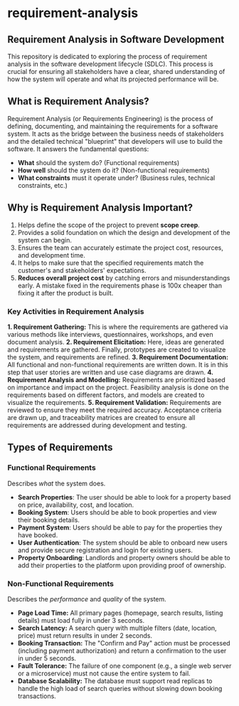 # requirement-analysis

## Requirement Analysis in Software Development

This repository is dedicated to exploring the process of requirement analysis in the software development lifecycle (SDLC). This process is crucial for ensuring all stakeholders have a clear, shared understanding of how the system will operate and what its projected performance will be.

## What is Requirement Analysis?
Requirement Analysis (or Requirements Engineering) is the process of defining, documenting, and maintaining the requirements for a software system. It acts as the  bridge between the business needs of stakeholders and the detailed technical "blueprint" that developers will use to build the software.
It answers the fundamental questions:
* **What** should the system do? (Functional requirements)
* **How well** should the system do it? (Non-functional requirements)
* **What constraints** must it operate under? (Business rules, technical constraints, etc.)

## Why is Requirement Analysis Important?
1.  Helps define the scope of the project to prevent **scope creep**.
2.  Provides a solid foundation on which the design and development of the system can begin.
3.  Ensures the team can accurately estimate the project cost, resources, and development time.
4.  It helps to make sure that the specified requirements match the customer's and stakeholders' expectations.
5.  **Reduces overall project cost** by catching errors and misunderstandings early. A mistake fixed in the requirements phase is 100x cheaper than fixing it after the product is built.

   ### Key Activities in Requirement Analysis
**1. Requirement Gathering:**
This is where the requirements are gathered via various methods like interviews, questionnaires, workshops, and even document analysis.
**2. Requirement Elicitation:**
Here, ideas are generated and requirements are gathered. Finally, prototypes are created to visualize the system, and requirements are refined.
**3. Requirement Documentation:**
All functional and non-functional requirements are written down. It is in this step that user stories are written and use case diagrams are drawn.
**4. Requirement Analysis and Modelling:**
Requirements are prioritized based on importance and impact on the project. Feasibility analysis is done on the requirements based on different factors, and models are created to visualize the requirements.
**5. Requirement Validation:**
Requirements are reviewed to ensure they meet the required accuracy. Acceptance criteria are drawn up, and traceability matrices are created to ensure all requirements are addressed during development and testing.

## Types of Requirements

### Functional Requirements

Describes *what* the system does.

* **Search Properties**: The user should be able to look for a property based on price, availability, cost, and location.
* **Booking System**: Users should be able to book properties and view their booking details.
* **Payment System**: Users should be able to pay for the properties they have booked.
* **User Authentication**: The system should be able to onboard new users and provide secure registration and login for existing users.
* **Property Onboarding**: Landlords and property owners should be able to add their properties to the platform upon providing proof of ownership.

### Non-Functional Requirements

Describes the *performance* and *quality* of the system.

* **Page Load Time:** All primary pages (homepage, search results, listing details) must load fully in under 3 seconds.
* **Search Latency:** A search query with multiple filters (date, location, price) must return results in under 2 seconds.
* **Booking Transaction:** The "Confirm and Pay" action must be processed (including payment authorization) and return a confirmation to the user in under 5 seconds.
* **Fault Tolerance:** The failure of one component (e.g., a single web server or a microservice) must not cause the entire system to fail.
* **Database Scalability:** The database must support read replicas to handle the high load of search queries without slowing down booking transactions.
